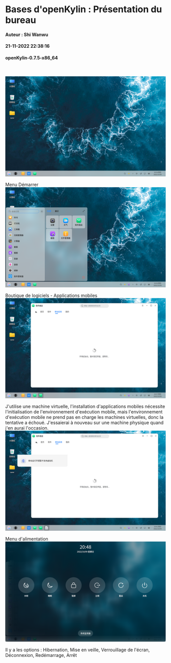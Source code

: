 
# Bases d'openKylin : Présentation du bureau
#### Auteur : Shi Wanwu
#### 21-11-2022 22:38:16
#### openKylin-0.7.5-x86_64

&emsp;

![image](./assets/桌面展示/ok-desktop-1.png)

Menu Démarrer
![image](./assets/桌面展示/ok-desktop-2.png)

Boutique de logiciels - Applications mobiles
![image](./assets/桌面展示/ok-ss-1.png)

J'utilise une machine virtuelle, l'installation d'applications mobiles nécessite l'initialisation de l'environnement d'exécution mobile, mais l'environnement d'exécution mobile ne prend pas en charge les machines virtuelles, donc la tentative a échoué. J'essaierai à nouveau sur une machine physique quand j'en aurai l'occasion.
![image](./assets/桌面展示/ok-ss-2.png)

Menu d'alimentation
![image](./assets/桌面展示/ok-power-1.png)

Il y a les options : Hibernation, Mise en veille, Verrouillage de l'écran, Déconnexion, Redémarrage, Arrêt

&emsp;